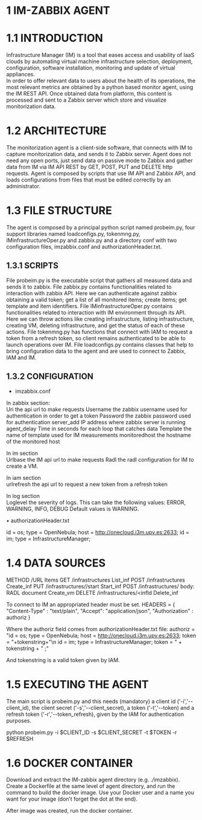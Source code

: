 # 1	IM-ZABBIX AGENT

# 1.1	INTRODUCTION
Infrastructure Manager (IM) is a tool that eases access and usability of IaaS clouds by automating virtual machine infrastructure selection, deployment, configuration, software installation, monitoring and update of virtual appliances.  
In order to offer relevant data to users about the health of its operations, the most relevant metrics are obtained by a python based monitor agent, using the IM REST API. Once obtained data from platform, this content is processed and sent to a Zabbix server which store and visualize monitorization data. 

# 1.2	ARCHITECTURE
The monitorization agent is a client-side software, that connects with IM to capture monitorization data, and sends it to Zabbix server. Agent does not need any open ports, just send data on passive mode to Zabbix and gather data from IM via IM API REST by GET, POST, PUT and DELETE http requests. Agent is composed by scripts that use IM API and Zabbix API, and loads configurations from files that must be edited correctly by an administrator.

# 1.3	FILE STRUCTURE
The agent is composed by a principal python script named probeim.py, four support libraries named loadconfigs.py, tokenmng.py, IMinfrastructureOper.py and zabbix.py and a directory conf with two configuration files, imzabbix.conf and authorizationHeader.txt.

## 1.3.1	SCRIPTS
File probeim.py is the executable script that gathers all measured data and sends it to zabbix. 
File zabbix.py contains functionalities related to interaction with zabbix API. Here we can authenticate against zabbix obtaining a valid token; get a list of all monitored items; create items; get template and item identifiers. 
File IMinfrastructureOper.py contains functionalities related to interaction with IM environment through its API. Here we can throw actions like creating infrastructure, listing infrastructure, creating VM, deleting infrastructure, and get the status of each of these actions. 
File tokenmng.py has functions that connect with IAM to request a token from a refresh token, so client remains authenticated to be able to launch operations over IM. 
File loadconfigs.py contains classes that help to bring configuration data to the agent and are used to connect to Zabbix, IAM and IM.

## 1.3.2	CONFIGURATION

* imzabbix.conf


In zabbix section:	
Uri	the api url to make requests
Username	the zabbix username used for authentication in order to get a token
Password	the zabbix password used for authentication
server_add	IP address where zabbix server is running
agent_delay	Time in seconds for each loop that catches data
Template	the name of template used for IM measurements
monitoredhost	the hostname of the monitored host

In im section	
Urlbase	the IM api url to make requests
Radl	the radl configuration for IM to create a VM.

In iam section	
urlrefresh	the api url to request a new token from a refresh token

In log section	
Loglevel	the severity of logs. This can take the following values: ERROR, WARNING, INFO, DEBUG
Default values is WARNING. 


•	authorizationHeader.txt
 
id = os; type = OpenNebula; host = http://onecloud.i3m.upv.es:2633;
id = im; type = InfrastructureManager;


# 1.4	DATA SOURCES

METHOD /URL 	Items
GET /infrastructures	List_inf
POST /infrastructures	Create_inf
PUT /infrastructures/<infId>/start	Start_inf
POST /infrastructures/<infId>
body:	RADL document	Create_vm
DELETE /infrastructures/<infId	Delete_inf

To connect to IM an appropriated header must be set.
HEADERS = {
        "Content-Type" : "text/plain",
        "Accept": "application/json",
        "Authorization" : authoriz
    }

Where the authoriz field comes from authorizationHeader.txt file:
 authoriz = "id = os; type = OpenNebula; host = http://onecloud.i3m.upv.es:2633; token = "+tokenstring+"\\n id = im; type = InfrastructureManager; token = " + tokenstring + " ;"

And tokenstring is a valid token given by IAM.

# 1.5	EXECUTING THE AGENT
The main script is probeim.py and this needs (mandatory) a client id ('-i','--client_id), the client secret ('-s','--client_secret),  a token ('-t','--token) and a refresh token ('-r','--token_refresh), given by the IAM for authentication purposes.  

 python probeim.py -i $CLIENT_ID -s $CLIENT_SECRET -t $TOKEN -r $REFRESH

# 1.6	DOCKER CONTAINER

Download and extract the IM-zabbix agent directory (e.g. ./imzabbix). Create a Dockerfile at the same level of agent directory, and run the command to build the docker image. Use your Docker user and a name you want for your image (don’t forget the dot at the end).  

After image was created, run the docker container.
